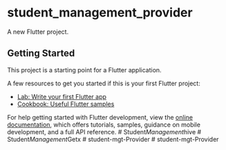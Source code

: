 # student_management_provider

A new Flutter project.

## Getting Started

This project is a starting point for a Flutter application.

A few resources to get you started if this is your first Flutter project:

- [Lab: Write your first Flutter app](https://docs.flutter.dev/get-started/codelab)
- [Cookbook: Useful Flutter samples](https://docs.flutter.dev/cookbook)

For help getting started with Flutter development, view the
[online documentation](https://docs.flutter.dev/), which offers tutorials,
samples, guidance on mobile development, and a full API reference.
#   S t u d e n t _ M a n a g e m e n t _ h i v e  
 #   S t u d e n t _ M a n a g e m e n t _ G e t x  
 #   s t u d e n t - m g t - P r o v i d e r  
 #   s t u d e n t - m g t - P r o v i d e r  
 
